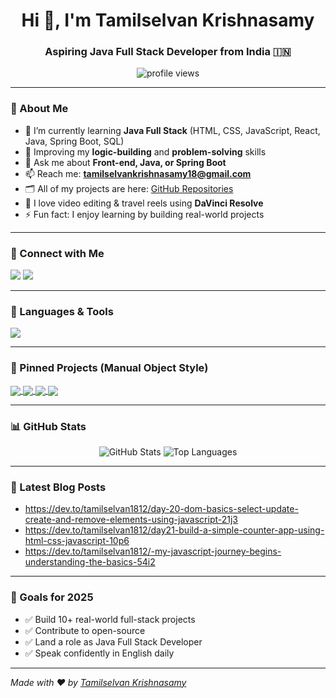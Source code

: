 <h1 align="center">Hi 👋, I'm Tamilselvan Krishnasamy</h1>
<h3 align="center">Aspiring Java Full Stack Developer from India 🇮🇳</h3>

<p align="center">
  <img src="https://komarev.com/ghpvc/?username=Tamilselvan1812&label=Profile%20views&color=0e75b6&style=flat" alt="profile views" />
</p>

---

### 🚀 About Me

- 🌱 I’m currently learning **Java Full Stack** (HTML, CSS, JavaScript, React, Java, Spring Boot, SQL)
- 🧠 Improving my **logic-building** and **problem-solving** skills
- 💬 Ask me about **Front-end, Java, or Spring Boot**
- 📫 Reach me: **tamilselvankrishnasamy18@gmail.com**
- 🗂️ All of my projects are here: [GitHub Repositories](https://github.com/Tamilselvan1812?tab=repositories)
- 🎥 I love video editing & travel reels using **DaVinci Resolve**
- ⚡ Fun fact: I enjoy learning by building real-world projects

---

### 🔗 Connect with Me

<p align="left">
<a href="https://www.linkedin.com/in/tamilselvan-krishnasamy-277a19137" target="_blank"><img src="https://img.shields.io/badge/LinkedIn-%230077B5.svg?style=flat&logo=linkedin&logoColor=white" /></a>
<a href="https://dev.to/tamilselvan1812" target="_blank"><img src="https://img.shields.io/badge/DEV.to-%23000000.svg?style=flat&logo=devdotto&logoColor=white" /></a>
</p>

---

### 🧰 Languages & Tools

<p>
  <img src="https://skillicons.dev/icons?i=html,css,js,bootstrap,react,java,spring,postgresql,git,github,vscode" />
</p>

---

### 📌 Pinned Projects (Manual Object Style)

<!-- Project 1 -->
<a href="https://github.com/Tamilselvan1812/Youtube-clone">
  <img align="center" src="https://github-readme-stats.vercel.app/api/pin/?username=Tamilselvan1812&repo=Youtube-clone&theme=radical&cache_bust=1" />
  
</a>

<!-- Project 2 -->
<a href="https://github.com/Tamilselvan1812/15_RandomNumberGame">
  <img align="center" src="https://github-readme-stats.vercel.app/api/pin/?username=Tamilselvan1812&repo=15_RandomNumberGame&theme=radical&cache_bust=1" />
</a>

<!-- Project 3 -->
<a href="https://github.com/Tamilselvan1812/ILUGC-clone">
  <img align="center" src="https://github-readme-stats.vercel.app/api/pin/?username=Tamilselvan1812&repo=ILUGC-clone&theme=radical&cache_bust=1" />
</a>

<!-- Project 4 -->
<a href="https://github.com/Tamilselvan1812/website">
  <img align="center" src="https://github-readme-stats.vercel.app/api/pin/?username=Tamilselvan1812&repo=website&theme=radical&cache_bust=1" />
</a>

---

### 📊 GitHub Stats

<p align="center">
  <img src="https://github-readme-stats.vercel.app/api?username=Tamilselvan1812&show_icons=true&theme=radical" alt="GitHub Stats" />
  <img src="https://github-readme-stats.vercel.app/api/top-langs/?username=Tamilselvan1812&layout=compact&theme=radical" alt="Top Languages" />
</p>

---

### 📝 Latest Blog Posts

<!-- BLOG-POST-LIST:START -->
- https://dev.to/tamilselvan1812/day-20-dom-basics-select-update-create-and-remove-elements-using-javascript-21j3
- https://dev.to/tamilselvan1812/day21-build-a-simple-counter-app-using-html-css-javascript-10p6
- https://dev.to/tamilselvan1812/-my-javascript-journey-begins-understanding-the-basics-54i2
<!-- BLOG-POST-LIST:END -->

---

### 🎯 Goals for 2025

- ✅ Build 10+ real-world full-stack projects
- ✅ Contribute to open-source
- ✅ Land a role as Java Full Stack Developer
- ✅ Speak confidently in English daily

---

*Made with ❤️ by [Tamilselvan Krishnasamy](https://github.com/Tamilselvan1812)*  



